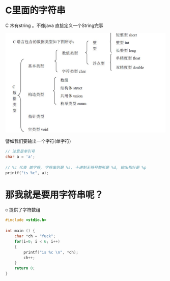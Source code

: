 # C里面的字符串

C 木有string 。不像java 直接定义一个String完事

![](/assets/C啊实打实大大212334435678hkhjkhjkhjkhjkhjkhjkhjkh.png)

譬如我们要输出一个字符\(单字符\)

```c
// 注意是单引号
char a = 'a'; 

// %c 代表 单字符, 字符串则是 %s, 十进制无符号整形是 %d, 输出指针是 %p
printf("is %c", a);
```

# 那我就是要用字符串呢？

c 提供了字符数组

```c
#include <stdio.h>

int main () {
    char *ch = "fuck";
    for(i=0; i < 6; i++)
    {
        printf("is %c \n", *ch);
        ch++;
    }
    return 0;
}
```




